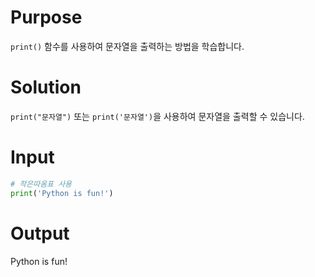# Purpose
`print()` 함수를 사용하여 문자열을 출력하는 방법을 학습합니다.

# Solution
 `print("문자열")` 또는 `print('문자열')`을 사용하여 문자열을 출력할 수 있습니다.

# Input
```python
# 작은따옴표 사용
print('Python is fun!')
```

# Output
Python is fun!  
